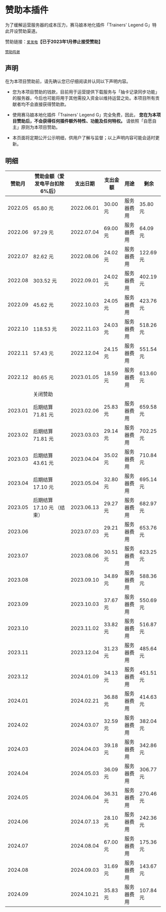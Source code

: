 # 赞助本插件

为了缓解运营服务器的成本压力，赛马娘本地化插件「Trainers' Legend G」特此开设赞助渠道。

赞助链接：[`爱发电`](https://afdian.net/@Trainers-Legend-G)**【已于2023年1月停止接受赞助】**

[`赞助鸣谢`](https://afdian.net/@Trainers-Legend-G?tab=feed)

## 声明

在为本项目赞助前，请先确认您已仔细阅读并认同以下声明内容。

- 您为本项目赞助的钱款，目前用于运营提供下载服务与「抽卡记录同步功能」的服务器，今后也可能将用于其他需投入资金以维持运营之处。本项目所有贡献者均不会直接获得赞助款。

- 使用赛马娘本地化插件「Trainers' Legend G」完全免费，因此， **您在为本项目赞助后，不会获得任何插件额外特性、功能及任何特权。** 请依照「自愿自主」原则为本项目赞助。

- 本页面将定期公开公示明细，供用户了解与监督；以上声明内容可能会适时更新。

## 明细

| 赞助月 | 赞助金额（爱发电平台扣除6%后） | 支出日期 | 支出金额     | 用途  | 剩余 |
| ---- | ---------------------------- | ------- | ---- | ---- | ---- |
| 2022.05 | 65.80 元 | 2022.06.01 | 30.00 元 | 服务器费用 | 35.80 元 |
| 2022.06 | 97.29 元 | 2022.07.04 | 69.00 元 | 服务器费用 | 64.09 元 |
| 2022.07 | 82.62 元 | 2022.08.06 | 24.02 元 | 服务器费用 | 122.69 元 |
| 2022.08 | 303.52 元 | 2022.09.01 | 24.02 元 | 服务器费用 | 402.19 元 |
| 2022.09 | 45.62 元 | 2022.10.03 | 24.05 元 | 服务器费用 | 423.76 元 |
| 2022.10 | 118.53 元 | 2022.11.03 | 24.03 元 | 服务器费用 | 518.26 元 |
| 2022.11 | 57.43 元 | 2022.12.04 | 24.15 元 | 服务器费用 | 551.54 元 |
| 2022.12 | 80.65 元 | 2023.01.05 | 18.59 元 | 服务器费用 | 613.60 元 |
|  | 关闭赞助                       |  |  |  |  |
| 2023.01 | 后期结算71.81 元 | 2023.02.06 | 25.83 元 | 服务器费用 | 659.58 元 |
| 2023.02 | 后期结算71.81 元 | 2023.03.03 | 29.14 元 | 服务器费用 | 702.25 元 |
| 2023.03 | 后期结算43.61 元 | 2023.04.04 | 35.02 元 | 服务器费用 | 710.84 元 |
| 2023.04 | 后期结算17.10 元 | 2023.05.04 | 32.80 元 | 服务器费用 | 695.14 元 |
| 2023.05 | 后期结算17.10 元 （结束） | 2023.06.13 | 29.27 元 | 服务器费用 | 682.97 元 |
| 2023.06 |  | 2023.07.03 | 29.21 元 | 服务器费用 | 653.76 元 |
| 2023.07 |  | 2023.08.06 | 30.51 元 | 服务器费用 | 623.25 元 |
| 2023.08 |  | 2023.09.10 | 34.89 元 | 服务器费用 | 588.36 元 |
| 2023.09 |  | 2023.10.03 | 37.67 元 | 服务器费用 | 550.69 元 |
| 2023.10 |  | 2023.11.02 | 33.82 元 | 服务器费用 | 516.87 元 |
| 2023.11 |  | 2023.12.04 | 31.23 元 | 服务器费用 | 485.64 元 |
| 2023.12 |  | 2024.01.09 | 34.13 元 | 服务器费用 | 451.51 元 |
| 2024.01 |  | 2024.02.21 | 36.88 元 | 服务器费用 | 414.63 元 |
| 2024.02 |  | 2024.03.07 | 32.59 元 | 服务器费用 | 382.04 元 |
| 2024.03 |  | 2024.04.03 | 39.18 元 | 服务器费用 | 342.86 元 |
| 2024.04 |  | 2024.05.03 | 36.09 元 | 服务器费用 | 306.77 元 |
| 2024.05 |  | 2024.06.04 | 36.31 元 | 服务器费用 | 270.46 元 |
| 2024.06 |  | 2024.07.13 | 28.10 元 | 服务器费用 | 242.36 元 |
| 2024.07 |  | 2024.08.04 | 67.00 元 | 服务器费用 | 175.36 元 |
| 2024.08 |  | 2024.09.03 | 31.69 元 | 服务器费用 | 143.67 元 |
| 2024.09 |  | 2024.10.21 | 35.83 元 | 服务器费用 | 107.84 元 |
